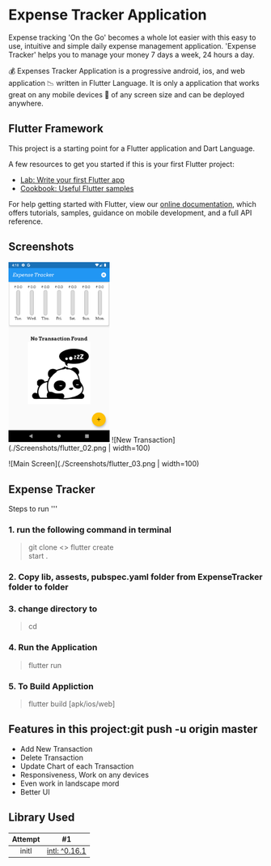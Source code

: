 # Expense Tracker Application
Expense tracking 'On the Go' becomes a whole lot easier with this easy to use, intuitive and simple daily expense management application. 'Expense Tracker' helps you to manage your money 7 days a week, 24 hours a day.

💰 Expenses Tracker Application is a progressive android, ios, and web application 📉 written in Flutter Language. It is only a application that works great on any mobile devices 📱 of any screen size and can be deployed anywhere.

## Flutter Framework 
This project is a starting point for a Flutter application and Dart Language.

A few resources to get you started if this is your first Flutter project:
- [Lab: Write your first Flutter app](https://flutter.dev/docs/get-started/codelab)
- [Cookbook: Useful Flutter samples](https://flutter.dev/docs/cookbook)

For help getting started with Flutter, view our
[online documentation](https://flutter.dev/docs), which offers tutorials,
samples, guidance on mobile development, and a full API reference.

## Screenshots
<img src="./Screenshots/flutter_01.png" alt="drawing" style="width:200px;"/>
![New Transaction](./Screenshots/flutter_02.png | width=100)

![Main Screen](./Screenshots/flutter_03.png | width=100) 

## Expense Tracker
Steps to run 
'''
### 1. run the following command in terminal 
> git clone <>
> flutter create <Your Application Name>  
> start .

### 2. Copy lib, assests, pubspec.yaml folder from ExpenseTracker folder to <Your Application Name> folder

### 3. change directory to <Your Application Name>
> cd <Your Application Name>

### 4. Run the Application
> flutter run 

### 5. To Build Appliction 
> flutter build [apk/ios/web] 
 
## Features in this project:git push -u origin master

* Add New Transaction
* Delete Transaction
* Update Chart of each Transaction
* Responsiveness, Work on any devices 
* Even work in landscape mord
* Better UI

## Library Used  
| Attempt | #1  | 
| :---:   | :-: | 
| initl | [intl: ^0.16.1](https://pub.dev/packages/intl) | 

